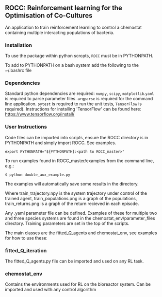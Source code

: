 ## ROCC: Reinforcement learning for the Optimisation of Co-Cultures
An application to train reinforcement learning to control a chemostat containing multiple interacting populations of bacteria.


### Installation
To use the package within python scropts, `ROCC` must be in PYTHONPATH.

To add to PYTHONPATH on a bash system add the following to the ~/.bashrc file

### Dependencies
Standard python dependencies are required: `numpy`, `scipy`, `matplotlib`.`yaml` is required to parse parameter files. `argparse` is required for the command line application. `pytest` is required to run the unit tests, `TensorFlow` is required). Instructions for installing 'TensorFlow' can be found here:
 https://www.tensorflow.org/install/

### User Instructions
Code files can be imported into scripts, ensure the ROCC directory is in PYTHONPATH and simply import ROCC. See examples.


```console
export PYTHONPATH="${PYTHONPATH}:<path to ROCC_master>"
```

To run examples found in ROCC_master/examples from the command line, e.g.:

```console
$ python double_aux_example.py 
```


The examples will automatically save some results in the directory.


Where train_trajectory.npy is the system trajectory under control of the trained agent, train_populations.png is a graph of the populations, train_returns.png is a graph of the return recieved in each episode.

Any .yaml parameter file can be defined. Examples of these for multiple two and three species systems are found in the chemostat_env/parameter_files directory. Training parameters are set in the top of the scripts.

The main classes are the fitted_Q_agents and chemostat_env, see examples for how to use these:

### fitted_Q_iteration
The fitted_Q_agents.py file can be imported and used on any RL task.


### chemostat_env
Contains the environments used for RL on the bioreactor system. Can be imported and used with any control algorithm
